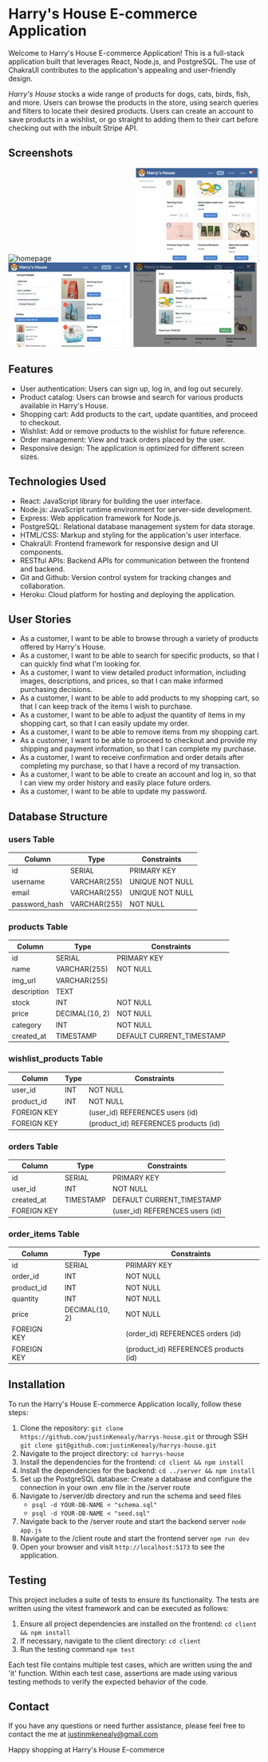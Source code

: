 # Harry's House E-commerce Application

Welcome to Harry's House E-commerce Application! This is a full-stack application built that leverages React, Node.js, and PostgreSQL. The use of ChakraUI contributes to the application's appealing and user-friendly design. 

*Harry's House* stocks a wide range of products for dogs, cats, birds, fish, and more. Users can browse the products in the store, using search queries and filters to locate their desired products. Users can create an account to save products in a wishlist, or go straight to adding them to their cart before checking out with the inbuilt Stripe API.  


## Screenshots
<div>
  <img src="./screenshots/homepage.png" alt="homepage" width="49%" style="display: inline-block; margin-right: 5px;">
  <img src="./screenshots/store.png" alt="store" width="49%" style="display: inline-block;">
  <img src="./screenshots/account.png" alt="account" width="49%" style="display: inline-block;">
  <img src="./screenshots/cart.png" alt="cart" width="49%" style="display: inline-block;">
</div>

## Features

- User authentication: Users can sign up, log in, and log out securely.
- Product catalog: Users can browse and search for various products available in Harry's House.
- Shopping cart: Add products to the cart, update quantities, and proceed to checkout.
- Wishlist: Add or remove products to the wishlist for future reference.
- Order management: View and track orders placed by the user.
- Responsive design: The application is optimized for different screen sizes.

## Technologies Used

- React: JavaScript library for building the user interface.
- Node.js: JavaScript runtime environment for server-side development.
- Express: Web application framework for Node.js.
- PostgreSQL: Relational database management system for data storage.
- HTML/CSS: Markup and styling for the application's user interface.
- ChakraUI: Frontend framework for responsive design and UI components.
- RESTful APIs: Backend APIs for communication between the frontend and backend.
- Git and Github: Version control system for tracking changes and collaboration.
- Heroku: Cloud platform for hosting and deploying the application.

## User Stories

- As a customer, I want to be able to browse through a variety of products offered by Harry's House.
- As a customer, I want to be able to search for specific products, so that I can quickly find what I'm looking for.
- As a customer, I want to view detailed product information, including images, descriptions, and prices, so that I can make informed purchasing decisions.
- As a customer, I want to be able to add products to my shopping cart, so that I can keep track of the items I wish to purchase.
- As a customer, I want to be able to adjust the quantity of items in my shopping cart, so that I can easily update my order.
- As a customer, I want to be able to remove items from my shopping cart.
- As a customer, I want to be able to proceed to checkout and provide my shipping and payment information, so that I can complete my purchase.
- As a customer, I want to receive confirmation and order details after completing my purchase, so that I have a record of my transaction.
- As a customer, I want to be able to create an account and log in, so that I can view my order history and easily place future orders.
- As a customer, I want to be able to update my password.

## Database Structure

### users Table

| Column         | Type          | Constraints      |
|----------------|---------------|------------------|
| id             | SERIAL        | PRIMARY KEY      |
| username       | VARCHAR(255)  | UNIQUE NOT NULL  |
| email          | VARCHAR(255)  | UNIQUE NOT NULL  |
| password_hash  | VARCHAR(255)  | NOT NULL         |

### products Table

| Column        | Type          | Constraints            |
|---------------|---------------|------------------------|
| id            | SERIAL        | PRIMARY KEY            |
| name          | VARCHAR(255)  | NOT NULL               |
| img_url       | VARCHAR(255)  |                        |
| description   | TEXT          |                        |
| stock         | INT           | NOT NULL               |
| price         | DECIMAL(10, 2)| NOT NULL               |
| category      | INT           | NOT NULL               |
| created_at    | TIMESTAMP     | DEFAULT CURRENT_TIMESTAMP |

### wishlist_products Table

| Column       | Type    | Constraints         |
|--------------|---------|---------------------|
| user_id      | INT     | NOT NULL            |
| product_id   | INT     | NOT NULL            |
| FOREIGN KEY  |         | (user_id) REFERENCES users (id)    |
| FOREIGN KEY  |         | (product_id) REFERENCES products (id) |

### orders Table

| Column       | Type    | Constraints            |
|--------------|---------|------------------------|
| id           | SERIAL  | PRIMARY KEY            |
| user_id      | INT     | NOT NULL               |
| created_at   | TIMESTAMP | DEFAULT CURRENT_TIMESTAMP |
| FOREIGN KEY  |         | (user_id) REFERENCES users (id) |

### order_items Table

| Column       | Type          | Constraints               |
|--------------|---------------|---------------------------|
| id           | SERIAL        | PRIMARY KEY               |
| order_id     | INT           | NOT NULL                  |
| product_id   | INT           | NOT NULL                  |
| quantity     | INT           | NOT NULL                  |
| price        | DECIMAL(10, 2)| NOT NULL                  |
| FOREIGN KEY  |               | (order_id) REFERENCES orders (id)    |
| FOREIGN KEY  |               | (product_id) REFERENCES products (id) |


## Installation

To run the Harry's House E-commerce Application locally, follow these steps:

1. Clone the repository: `git clone https://github.com/justinKenealy/harrys-house.git` or through SSH `git clone git@github.com:justinKenealy/harrys-house.git`
2. Navigate to the project directory: `cd harrys-house`
3. Install the dependencies for the frontend: `cd client && npm install`
4. Install the dependencies for the backend: `cd ../server && npm install`
5. Set up the PostgreSQL database: Create a database and configure the connection in your own .env file in the /server route
6. Navigate to /server/db directory and run the schema and seed files
    - `psql -d YOUR-DB-NAME < "schema.sql"`
    - `psql -d YOUR-DB-NAME < "seed.sql"`
7. Navigate back to the /server route and start the backend server `node app.js`
8. Navigate to the /client route and start the frontend server `npm run dev`
8. Open your browser and visit `http://localhost:5173` to see the application.

## Testing

This project includes a suite of tests to ensure its functionality. The tests are written using the vitest framework and can be executed as follows:

1. Ensure all project dependencies are installed on the frontend: `cd client && npm install`
2. If necessary, navigate to the client directory: `cd client`
3. Run the testing command `npm test`

Each test file contains multiple test cases, which are written using the and 'it' function. Within each test case, assertions are made using various testing methods to verify the expected behavior of the code.

## Contact

If you have any questions or need further assistance, please feel free to contact the me at justinmkenealy@gmail.com

Happy shopping at Harry's House E-commerce